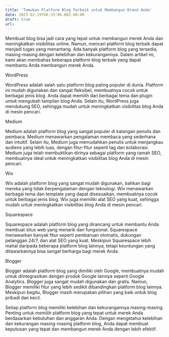 ```yaml
---
title: 'Temukan Platform Blog Terbaik untuk Membangun Brand Anda'
date: 2023-02-19T08:33:00.002-08:00
draft: true
url: 
---
```


  

Membuat blog bisa jadi cara yang tepat untuk membangun merek Anda dan meningkatkan visibilitas online. Namun, mencari platform blog terbaik dapat menjadi tugas yang menantang. Ada banyak platform blog yang tersedia, masing-masing dengan kelebihan dan kekurangannya. Dalam artikel ini, kami akan membahas beberapa platform blog terbaik yang dapat membantu Anda membangun merek Anda.

  

WordPress

WordPress adalah salah satu platform blog paling populer di dunia. Platform ini mudah digunakan dan sangat fleksibel, membuatnya cocok untuk berbagai jenis blog. Anda dapat memilih dari berbagai tema dan plugin untuk mengubah tampilan blog Anda. Selain itu, WordPress juga mendukung SEO, sehingga mudah untuk meningkatkan visibilitas blog Anda di mesin pencari.

  

Medium

Medium adalah platform blog yang sangat populer di kalangan penulis dan pembaca. Medium menawarkan pengalaman membaca yang sederhana dan intuitif. Selain itu, Medium juga memudahkan penulis untuk menjangkau audiens yang lebih luas, dengan fitur-fitur seperti tag dan kolaborasi. Medium juga telah membuktikan dirinya sebagai platform yang ramah SEO, membuatnya ideal untuk meningkatkan visibilitas blog Anda di mesin pencari.

  

Wix

Wix adalah platform blog yang sangat mudah digunakan, bahkan bagi mereka yang tidak berpengalaman dengan teknologi. Wix menawarkan berbagai tema dan template yang dapat disesuaikan, membuatnya cocok untuk berbagai jenis blog. Wix juga memiliki alat SEO yang kuat, sehingga mudah untuk meningkatkan visibilitas blog Anda di mesin pencari.

  

Squarespace

Squarespace adalah platform blog yang dirancang untuk membantu Anda membuat situs web yang menarik dan fungsional. Squarespace menawarkan banyak fitur seperti pembaruan otomatis, dukungan pelanggan 24/7, dan alat SEO yang kuat. Meskipun Squarespace lebih mahal daripada beberapa platform blog lainnya, tetapi keuntungan yang ditawarkannya bisa sangat berharga bagi merek Anda.

  

Blogger

Blogger adalah platform blog yang dimiliki oleh Google, membuatnya mudah untuk diintegrasikan dengan produk Google lainnya seperti Google Analytics. Blogger juga sangat mudah digunakan dan gratis. Namun, Blogger memiliki fitur yang lebih sedikit dibandingkan platform blog lainnya. Meskipun begitu, Blogger masih merupakan pilihan yang baik untuk blog pribadi dan kecil.

  

Setiap platform blog memiliki kelebihan dan kekurangannya masing-masing. Penting untuk memilih platform blog yang tepat untuk merek Anda berdasarkan kebutuhan dan anggaran Anda. Dengan mengetahui kelebihan dan kekurangan masing-masing platform blog, Anda dapat membuat keputusan yang tepat dan membangun merek Anda dengan lebih efektif.